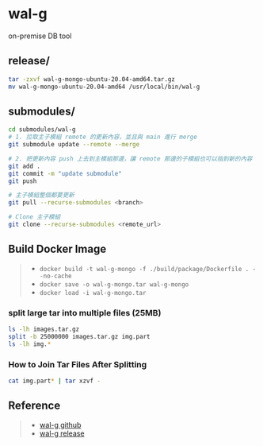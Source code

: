 # wal-g

on-premise DB tool

## release/

```bash
tar -zxvf wal-g-mongo-ubuntu-20.04-amd64.tar.gz
mv wal-g-mongo-ubuntu-20.04-amd64 /usr/local/bin/wal-g
```

## submodules/

```bash
cd submodules/wal-g
# 1. 拉取主子模組 remote 的更新內容，並且與 main 進行 merge
git submodule update --remote --merge

# 2. 把更新內容 push 上去到主模組那邊，讓 remote 那邊的子模組也可以指到新的內容
git add .
git commit -m "update submodule"
git push
```

```bash
# 主子模組整個都要更新
git pull --recurse-submodules <branch>

# Clone 主子模組
git clone --recurse-submodules <remote_url>
```

## Build Docker Image

> - `docker build -t wal-g-mongo -f ./build/package/Dockerfile . --no-cache`
> - `docker save -o wal-g-mongo.tar wal-g-mongo`
> - `docker load -i wal-g-mongo.tar`

### split large tar into multiple files (25MB)

```bash
ls -lh images.tar.gz
split -b 25000000 images.tar.gz img.part
ls -lh img.*
```

### How to Join Tar Files After Splitting

```bash
cat img.part* | tar xzvf -
```

## Reference

> - [wal-g github](https://github.com/wal-g/wal-g)
> - [wal-g release](https://github.com/wal-g/wal-g/releases)
